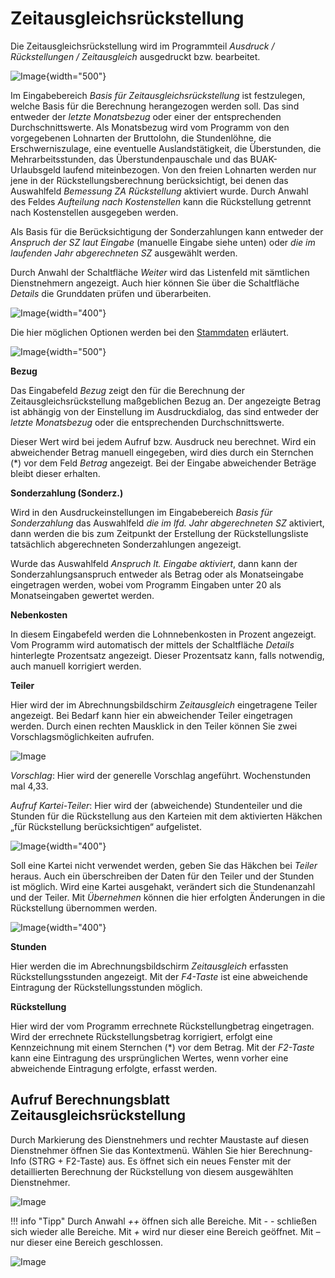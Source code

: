 # Zeitausgleichsrückstellung

Die Zeitausgleichsrückstellung wird im Programmteil *Ausdruck / Rückstellungen / Zeitausgleich* ausgedruckt bzw. bearbeitet.

![Image](<img/image269.png>){width="500"}


Im Eingabebereich *Basis für Zeitausgleichsrückstellung* ist festzulegen, welche Basis für die Berechnung herangezogen werden soll. Das sind entweder der *letzte Monatsbezug* oder einer der entsprechenden Durchschnittswerte. Als Monatsbezug wird vom Programm von den vorgegebenen Lohnarten der Bruttolohn, die Stundenlöhne, die Erschwerniszulage, eine eventuelle Auslandstätigkeit, die Überstunden, die Mehrarbeitsstunden, das Überstundenpauschale und das BUAK-Urlaubsgeld laufend miteinbezogen. Von den freien Lohnarten werden nur jene in der Rückstellungsberechnung berücksichtigt, bei denen das Auswahlfeld *Bemessung ZA Rückstellung* aktiviert wurde. Durch Anwahl des Feldes *Aufteilung nach Kostenstellen* kann die Rückstellung getrennt nach Kostenstellen ausgegeben werden.

Als Basis für die Berücksichtigung der Sonderzahlungen kann entweder der *Anspruch der SZ laut Eingabe* (manuelle Eingabe siehe unten) oder *die im laufenden Jahr abgerechneten SZ* ausgewählt werden.

Durch Anwahl der Schaltfläche *Weiter* wird das Listenfeld mit sämtlichen Dienstnehmern angezeigt. Auch hier können Sie über die Schaltfläche *Details* die Grunddaten prüfen und überarbeiten.

![Image](<img/image270.png>){width="400"}

Die hier möglichen Optionen werden bei den [Stammdaten](../Rückstellungen/Stammdaten.md) erläutert.

![Image](<img/image271.png>){width="500"}

**Bezug**

Das Eingabefeld *Bezug* zeigt den für die Berechnung der Zeitausgleichsrückstellung maßgeblichen Bezug an. Der angezeigte Betrag ist abhängig von der Einstellung im Ausdruckdialog, das sind entweder der *letzte Monatsbezug* oder die entsprechenden Durchschnittswerte. 

Dieser Wert wird bei jedem Aufruf bzw. Ausdruck neu berechnet. Wird ein abweichender Betrag manuell eingegeben, wird dies durch ein Sternchen (\*) vor dem Feld *Betrag* angezeigt. Bei der Eingabe abweichender Beträge bleibt dieser erhalten.

**Sonderzahlung (Sonderz.)**

Wird in den Ausdruckeinstellungen im Eingabebereich *Basis für Sonderzahlung* das Auswahlfeld *die im lfd. Jahr abgerechneten SZ* aktiviert, dann werden die bis zum Zeitpunkt der Erstellung der Rückstellungsliste tatsächlich abgerechneten Sonderzahlungen angezeigt.

Wurde das Auswahlfeld *Anspruch lt. Eingabe aktiviert*, dann kann der Sonderzahlungsanspruch entweder als Betrag oder als Monatseingabe eingetragen werden, wobei vom Programm Eingaben unter 20 als Monatseingaben gewertet werden.

**Nebenkosten**

In diesem Eingabefeld werden die Lohnnebenkosten in Prozent angezeigt. Vom Programm wird automatisch der mittels der Schaltfläche *Details* hinterlegte Prozentsatz angezeigt. Dieser Prozentsatz kann, falls notwendig, auch manuell korrigiert werden.

**Teiler**

Hier wird der im Abrechnungsbildschirm *Zeitausgleich* eingetragene Teiler angezeigt. Bei Bedarf kann hier ein abweichender Teiler eingetragen werden. Durch einen rechten Mausklick in den Teiler können Sie zwei Vorschlagsmöglichkeiten aufrufen.

![Image](<img/image272.png>)

*Vorschlag*: Hier wird der generelle Vorschlag angeführt. Wochenstunden mal 4,33.

*Aufruf Kartei-Teiler*: Hier wird der (abweichende) Stundenteiler und die Stunden für die Rückstellung aus den Karteien mit dem aktivierten Häkchen „für Rückstellung berücksichtigen“ aufgelistet.

![Image](<img/image273.png>){width="400"}

Soll eine Kartei nicht verwendet werden, geben Sie das Häkchen bei *Teiler* heraus. Auch ein überschreiben der Daten für den Teiler und der Stunden ist möglich. Wird eine Kartei ausgehakt, verändert sich die Stundenanzahl und der Teiler. Mit *Übernehmen* können die hier erfolgten Änderungen in die Rückstellung übernommen werden.

![Image](<img/image274.png>){width="400"}

**Stunden**

Hier werden die im Abrechnungsbildschirm *Zeitausgleich* erfassten Rückstellungsstunden angezeigt. Mit der *F4-Taste* ist eine abweichende Eintragung der Rückstellungsstunden möglich.

**Rückstellung**

Hier wird der vom Programm errechnete Rückstellungbetrag eingetragen. Wird der errechnete Rückstellungsbetrag korrigiert, erfolgt eine Kennzeichnung mit einem Sternchen (\*) vor dem Betrag. Mit der *F2-Taste* kann eine Eintragung des ursprünglichen Wertes, wenn vorher eine abweichende Eintragung erfolgte, erfasst werden.

## Aufruf Berechnungsblatt Zeitausgleichsrückstellung

Durch Markierung des Dienstnehmers und rechter Maustaste auf diesen Dienstnehmer öffnen Sie das Kontextmenü. Wählen Sie hier Berechnung-Info (STRG + F2-Taste) aus. Es öffnet sich ein neues Fenster mit der detaillierten Berechnung der Rückstellung von diesem ausgewählten Dienstnehmer.

![Image](<img/image275.png>)

!!! info "Tipp"
    Durch Anwahl *++* öffnen sich alle Bereiche. Mit *- -* schließen sich wieder alle Bereiche. Mit *+* wird nur dieser eine Bereich geöffnet. Mit *–* nur dieser eine Bereich geschlossen.

![Image](<img/image276.png>)

